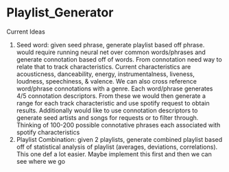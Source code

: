 # Playlist_Generator

Current Ideas
  1. Seed word: given seed phrase, generate playlist based off phrase. would require running neural net over common words/phrases and generate connotation based off of words. From connotation need way to relate that to track characteristics. Current characteristics are acousticness, danceability, energy, instrumentalness, liveness, loudness, speechiness, & valence. We can also cross reference word/phrase connotations with a genre. Each word/phrase generates 4/5 connotation descriptors. From these we would then generate a range for each track characteristic and use spotify request to obtain results. Additionally would like to use connotation descriptors to generate seed artists and songs for requests or to filter through. Thinking of 100-200 possible connotative phrases each associated with spotify characteristics
  2. Playlist Combination: given 2 playlists, generate combined playlist based off of statistical analysis of playlist (averages, deviations, correlations). This one def a lot easier. Maybe implement this first and then we can see where we go  
